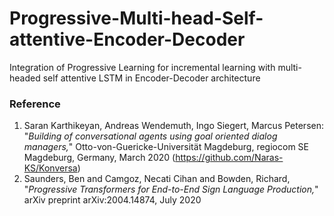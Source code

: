 # Progressive-Multi-head-Self-attentive-Encoder-Decoder
Integration of Progressive Learning for incremental learning with multi-headed self attentive LSTM in Encoder-Decoder architecture

### Reference
1) Saran Karthikeyan, Andreas Wendemuth, Ingo Siegert, Marcus Petersen: "_Building of conversational agents using goal oriented dialog managers,_" Otto-von-Guericke-Universität Magdeburg, regiocom SE Magdeburg, Germany, March 2020 (https://github.com/Naras-KS/Konversa)
2) Saunders, Ben and Camgoz, Necati Cihan and Bowden, Richard, "_Progressive Transformers for End-to-End Sign Language Production,_" arXiv preprint arXiv:2004.14874, July 2020
